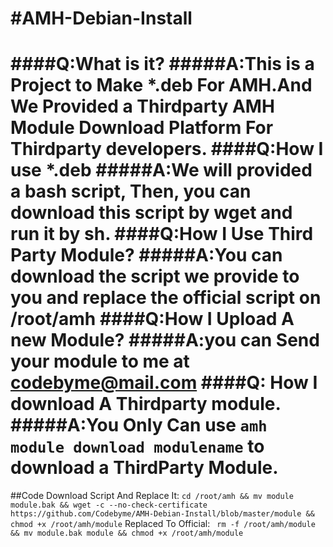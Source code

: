 #AMH-Debian-Install
==================
####Q:What is it?
#####A:This is a Project to Make *.deb For AMH.And We Provided a Thirdparty AMH Module Download Platform For Thirdparty developers.
####Q:How I use *.deb
#####A:We will provided a bash script, Then, you can download this script by **wget** and run it by **sh**.
####Q:How I Use Third Party Module?
#####A:You can download the script we provide to you and replace the official script on /root/amh
####Q:How I Upload A new Module?
#####A:you can Send your module to me at **codebyme@mail.com**
####Q: How I download A Thirdparty module.
#####A:You Only Can use `amh module download modulename` to download a ThirdParty Module.
===============
##Code
Download Script And Replace It:
`cd /root/amh && mv module module.bak && wget -c --no-check-certificate https://github.com/Codebyme/AMH-Debian-Install/blob/master/module && chmod +x /root/amh/module`
Replaced To Official:
` rm -f /root/amh/module && mv module.bak module && chmod +x /root/amh/module`
